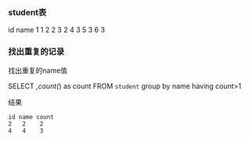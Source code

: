 
### student表

id name 
1  1
2  2
3  2
4  3
5  3
6  3

### 找出重复的记录

找出重复的name值

SELECT *,count(*) as count FROM `student` group by name having count>1

结果
```text
id name count
2   2    2
4   4    3
```
